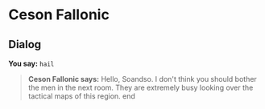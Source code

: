 # Ceson Fallonic


## Dialog


**You say:** `hail`



>**Ceson Fallonic says:** Hello, Soandso. I don't think you should bother the men in the next room. They are extremely busy looking over the tactical maps of this region.
end
